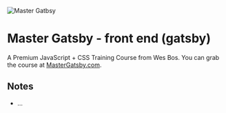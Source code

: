 ![Master Gatbsy](https://res.cloudinary.com/wesbos/image/upload/c_scale,q_auto,w_1600/v1600356131/GAT-social-share_rxvhdg.png)

# Master Gatsby - front end (gatsby)

A Premium JavaScript + CSS Training Course from Wes Bos. You can grab the course at [MasterGatsby.com](https://mastergatsby.com).

## Notes

* ...
  